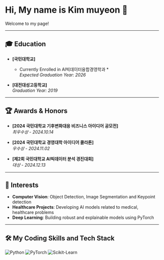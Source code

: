 # Hi, My name is Kim muyeon 👋

<p>Welcome to my page!</p>

---

## 🎓 Education

- **[국민대학교]**  
  * Currently Enrolled in AI빅데이터융합경영학과 *  
  *Expected Graduation Year: 2026*  

- **[대전대성고등학교]**  
  *Graduation Year: 2019*
  
---

## 🏆 Awards & Honors  

- **[2024 국민대학교 기후변화대응 비즈니스 아이디어 공모전]**  
  *최우수상* - *2024.10.14*   

- **[2024 국민대학교 경영대학 아이디어 콜라톤]**  
  *우수상* - *2024.11.02*    

- **[제2회 국민대학교 AI빅데이터 분석 경진대회]**  
  *대상* - *2024.12.13*    

---

## 🧠 Interests  

- **Computer Vision**: Object Detection, Image Segmentation and Keypoint detection
- **Healthcare Projects**: Developing AI models related to medical, healthcare problems  
- **Deep Learning**: Building robust and explainable models using PyTorch

---

## 🛠️ My Coding Skills and Tech Stack

![Python](https://img.shields.io/badge/Python-3776AB?style=for-the-badge&logo=python&logoColor=white)
![PyTorch](https://img.shields.io/badge/PyTorch-EE4C2C?style=for-the-badge&logo=pytorch&logoColor=white)
![Scikit-Learn](https://img.shields.io/badge/Scikit%20Learn-F7931E?style=for-the-badge&logo=scikitlearn&logoColor=white)
